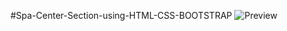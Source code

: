 #Spa-Center-Section-using-HTML-CSS-BOOTSTRAP
![Preview](https://github.com/user-attachments/assets/ca497ff7-1b6e-40bb-9b59-d140cf9c2df5)
